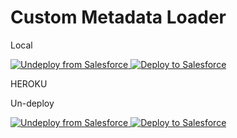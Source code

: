 
# Custom Metadata Loader

<p>Local</p>
<a href="http://localhost:5000?action=undeploy">
   <img alt="Undeploy from Salesforce"
		 src="https://github.com/anoop-76/githubsfdeploy/blob/master/deploy.png">
</a>


<a href="http://localhost:5000">
   <img alt="Deploy to Salesforce"
		 src="https://raw.githubusercontent.com/afawcett/githubsfdeploy/master/deploy.png">
</a>

<p>HEROKU </p>
<p>Un-deploy</p>
<a href="https://boiling-tundra-62409.herokuapp.com?action=undeploy">
   <img alt="Undeploy from Salesforce"
		 src="https://github.com/anoop-76/githubsfdeploy/blob/master/deploy.png">
</a>


<a href="https://boiling-tundra-62409.herokuapp.com">
   <img alt="Deploy to Salesforce"
		 src="https://raw.githubusercontent.com/afawcett/githubsfdeploy/master/deploy.png">
</a>

